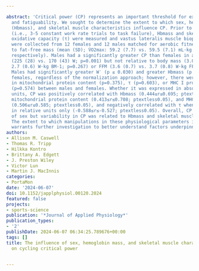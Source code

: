 ---
abstract: 'Critical power (CP) represents an important threshold for exercise performance
  and fatiguability. We sought to determine the extent to which sex, hemoglobin mass
  (Hbmass), and skeletal muscle characteristics influence CP. Prior to CP determination
  (i.e., 3-5 constant work rate trials to task failure), Hbmass and skeletal muscle
  oxidative capacity (τ) were measured and vastus lateralis muscle biopsy samples
  were collected from 12 females and 12 males matched for aerobic fitness relative
  to fat-free mass (mean (SD); V̇O2max: 59.2 (7.7) vs. 59.5 (7.1) mL·kg FFM-1·min-1,
  respectively). Males had a significantly greater CP than females in absolute units
  (225 (28) vs. 170 (43) W; p=0.001) but not relative to body mass (3.0 (0.6) vs.
  2.7 (0.6) W·kg BM-1; p=0.267) or FFM (3.6 (0.7) vs. 3.7 (0.8) W·kg FFM-1; p=0.622).
  Males had significantly greater W′ (p ≤ 0.030) and greater Hbmass (p ≤ 0.016) than
  females, regardless of the normalization approach; however, there were no differences
  in mitochondrial protein content (p=0.375), τ (p=0.603), or MHC I proportionality
  (p=0.574) between males and females. Whether it was expressed in absolute or relative
  units, CP was positively correlated with Hbmass (0.444≤r≤0.695; ptextless0.05),
  mitochondrial protein content (0.413≤r≤0.708; ptextless0.05), and MHC I proportionality
  (0.506≤r≤0.585; ptextless0.05), and negatively correlated with τ when expressed
  in relative units only (-0.588≤r≤-0.527; ptextless0.05). Overall, CP was independent
  of sex but variability in CP was related to Hbmass and skeletal muscle characteristics.
  The extent to which manipulations in these physiological parameters influence CP
  warrants further investigation to better understand factors underpinning CP.'
authors:
- Allison M. Caswell
- Thomas R. Tripp
- Hilkka Kontro
- Brittany A. Edgett
- J. Preston Wiley
- Victor Lun
- Martin J. MacInnis
categories:
- PortaMon
date: '2024-06-07'
doi: 10.1152/japplphysiol.00120.2024
featured: false
projects:
- sports-science
publication: '*Journal of Applied Physiology*'
publication_types:
- '2'
publishDate: 2024-06-07 06:34:25.789676+00:00
tags: []
title: The influence of sex, hemoglobin mass, and skeletal muscle characteristics
  on cycling critical power

---
